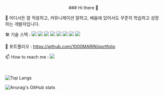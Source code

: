 

<center>### Hi there 👋</center>

🌱 어디서든 잘 적응하고, 커뮤니케이션 잘하고, 배움에 있어서도 꾸준히 학습하고 성장하는 개발자입니다.    

🛠 기술 스택 : 
<a href="" target="_blank"><img src="https://img.shields.io/badge/Java-007396?style=flat-square&logo=Java&logoColor=white"/></a> 
<a href="" target="_blank"><img src="https://img.shields.io/badge/SpringFramework-6DB33F?style=flat-square&logo=Spring&logoColor=white"/></a> 
<a href="" target="_blank"><img src="https://img.shields.io/badge/MySQL-4479A1?style=flat-square&logo=MySQL&logoColor=white"/></a> 
<a href="" target="_blank"><img src="https://img.shields.io/badge/Oracle-F80000?style=flat-square&logo=Oracle&logoColor=white"/></a> 
<a href="" target="_blank"><img src="https://img.shields.io/badge/HTML-E34F26?style=flat-square&logo=HTML5&logoColor=white"/></a> 
<a href="" target="_blank"><img src="https://img.shields.io/badge/CSS-1572B6?style=flat-square&logo=CSS3&logoColor=white"/></a> 
<a href="" target="_blank"><img src="https://img.shields.io/badge/JavaScript-F7DF1E?style=flat-square&logo=JavaScript&logoColor=white"/></a> 
<a href="" target="_blank"><img src="https://img.shields.io/badge/aws-232F3E?style=flat-square&logo=Amazon AWS&logoColor=white"/></a> 

📂 포트폴리오 : https://github.com/1000MARIN/portfolio    

📫 How to reach me : 
<a href="leexjin@gmail.com" target="_blank"><img src="https://img.shields.io/badge/leexjin@gmail.com-EA4335?style=flat-square&logo=Gmail&logoColor=white"/></a> 

<br>

![Top Langs](https://github-readme-stats.vercel.app/api/top-langs/?username=1000marin&layout=compact&theme=prussian)

![Anurag's GitHub stats](https://github-readme-stats.vercel.app/api?username=1000marin&show_icons=true&theme=prussian)   



